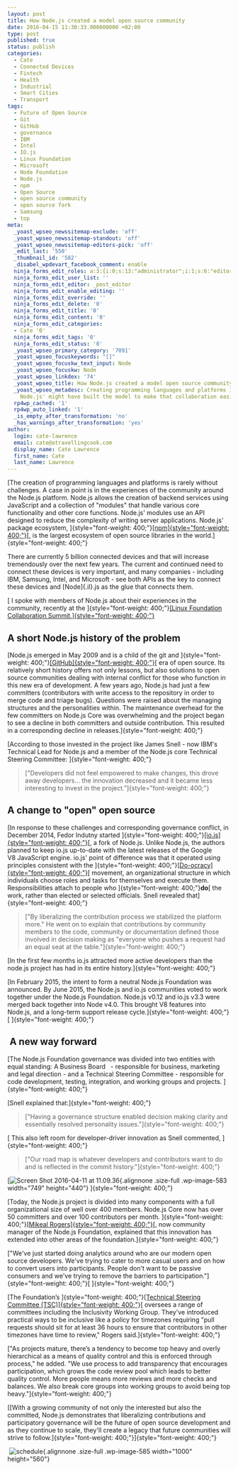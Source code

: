 ```yaml
---
layout: post
title: How Node.js created a model open source community
date: 2016-04-15 11:30:33.000000000 +02:00
type: post
published: true
status: publish
categories:
  - Cate
  - Connected Devices
  - Fintech
  - Health
  - Industrial
  - Smart Cities
  - Transport
tags:
  - Future of Open Source
  - Git
  - GitHub
  - governance
  - IBM
  - Intel
  - IO.js
  - Linux Foundation
  - Microsoft
  - Node Foundation
  - Node.js
  - npm
  - Open Source
  - open source community
  - open source fork
  - Samsung
  - top
meta:
  _yoast_wpseo_newssitemap-exclude: 'off'
  _yoast_wpseo_newssitemap-standout: 'off'
  _yoast_wpseo_newssitemap-editors-pick: 'off'
  _edit_last: '550'
  _thumbnail_id: '582'
  _disabel_wpdevart_facebook_comment: enable
  ninja_forms_edit_roles: a:3:{i:0;s:13:"administrator";i:1;s:6:"editor";i:2;s:6:"author";}
  ninja_forms_edit_user_list: ''
  ninja_forms_edit_editor: _post_editor
  ninja_forms_edit_enable_editing: ''
  ninja_forms_edit_override: ''
  ninja_forms_edit_delete: '0'
  ninja_forms_edit_title: '0'
  ninja_forms_edit_content: '0'
  ninja_forms_edit_categories:
  - Cate '0'
  ninja_forms_edit_tags: '0'
  ninja_forms_edit_status: '0'
  _yoast_wpseo_primary_category: '7091'
  _yoast_wpseo_focuskeywords: "[]"
  _yoast_wpseo_focuskw_text_input: Node
  _yoast_wpseo_focuskw: Node
  _yoast_wpseo_linkdex: '74'
  _yoast_wpseo_title: How Node.js created a model open source community
  _yoast_wpseo_metadesc: Creating programming languages and platforms is challenging.
    Node.js' might have built the model to make that collaboration easier.
  rp4wp_cached: '1'
  rp4wp_auto_linked: '1'
  _is_empty_after_transformation: 'no'
  _has_warnings_after_transformation: 'yes'
author:
  login: cate-lawrence
  email: cate@atravellingcook.com
  display_name: Cate Lawrence
  first_name: Cate
  last_name: Lawrence
---
```

<div>

[The creation of programming languages and platforms is rarely without
challenges. A case in point is in the experiences of the community
around the Node.js platform. Node.js allows the creation of backend
services using JavaScript and a collection of "modules" that handle
various core functionality and other core functions. Node.js' modules
use an API designed to reduce the complexity of writing server
applications. Node.js' package
ecosystem, ]{style="font-weight: 400;"}[[npm]{style="font-weight: 400;"}](https://www.npmjs.com/)[,
is the largest ecosystem of open source libraries in the
world.]{style="font-weight: 400;"}

</div>

There are currently 5 billion connected devices and that will increase
tremendously over the next few years. The current and continued need to
connect these devices is very important, and many companies - including
IBM, Samsung, Intel, and Microsoft - see both APIs as the key to connect
these devices and [Node]{.il}.js as the glue that connects them.

<div>

[ I spoke with members of Node.js about their experiences in the
community, recently at the ]{style="font-weight: 400;"}[[Linux
Foundation Collaboration
Summit.]{style="font-weight: 400;"}](http://events.linuxfoundation.org/events/collaboration-summit)

A short Node.js history of the problem
--------------------------------------

[Node.js emerged in May 2009 and is a child of the git
and ]{style="font-weight: 400;"}[[GitHub]{style="font-weight: 400;"}](https://github.com/)[ era
of open source. Its relatively short history offers not only lessons,
but also solutions to open source communities dealing with internal
conflict for those who function in this new era of development. A few
years ago, Node.js had just a few committers (contributors with write
access to the repository in order to merge code and triage bugs).
Questions were raised about the managing structures and the
personalities within. The maintenance overhead for the few committers on
Node.js Core was overwhelming and the project began to see a decline in
both committers and outside contribution. This resulted in a
corresponding decline in releases.]{style="font-weight: 400;"}

[According to those invested in the project like James Snell - now IBM's
Technical Lead for Node.js and a member of the Node.js core Technical
Steering Committee: ]{style="font-weight: 400;"}

> ["Developers did not feel empowered to make changes, this drove away
> developers... the innovation decreased and it became less interesting
> to invest in the project.”]{style="font-weight: 400;"}

A change to "open" open source
------------------------------

[In response to these challenges and corresponding governance conflict,
in December 2014, Fedor Indutny
started ]{style="font-weight: 400;"}[[io.js]{style="font-weight: 400;"}](https://iojs.org/en/)[,
a fork of Node.js. Unlike Node.js, the authors planned to keep io.js
up-to-date with the latest releases of the Google V8 JavaScript engine.
io.js' point of difference was that it operated using principles
consistent with
the ]{style="font-weight: 400;"}[[Do-ocracy]{style="font-weight: 400;"}](https://communitywiki.org/DoOcracy)[ movement, an
organizational structure in which individuals choose roles and tasks for
themselves and execute them. Responsibilities attach to people
who ]{style="font-weight: 400;"}**do**[ the work, rather than elected or
selected officials. Snell revealed that]{style="font-weight: 400;"}

> ["By liberalizing the contribution process we stabilized the platform
> more." He went on to explain that contributions by community members
> to the code, community or documentation defined those involved in
> decision making as "everyone who pushes a request had an equal seat at
> the table."]{style="font-weight: 400;"}

[In the first few months io.js attracted more active developers than the
node.js project has had in its entire
history.]{style="font-weight: 400;"}

[In February 2015, the intent to form a neutral Node.js Foundation was
announced. By June 2015, the Node.js and io.js communities voted to work
together under the Node.js Foundation. Node.js v0.12 and io.js v3.3 were
merged back together into Node v4.0. This brought V8 features into
Node.js, and a long-term support release
cycle.]{style="font-weight: 400;"}[ ]{style="font-weight: 400;"}

 A new way forward
------------------

[The Node.js Foundation governance was divided into two entities with
equal standing: A Business Board   - responsible for business, marketing
and legal direction - and a Technical Steering Committee - responsible
for code development, testing, integration, and working groups and
projects. ]{style="font-weight: 400;"}

[Snell explained that:]{style="font-weight: 400;"}

> ["Having a governance structure enabled decision making clarity and
> essentially resolved personality issues."]{style="font-weight: 400;"}

[ This also left room for developer-driver innovation as Snell
commented, ]{style="font-weight: 400;"}

> ["Our road map is whatever developers and contributors want to do and
> is reflected in the commit history."]{style="font-weight: 400;"}

[![Screen Shot 2016-04-11 at
11.09.36](rw-import/Screen-Shot-2016-04-11-at-11.09.36.jpg){.alignnone
.size-full .wp-image-583 width="749"
height="440"} ]{style="font-weight: 400;"}

[Today, the Node.js project is divided into many components with a full
organizational size of well over 400 members. Node.js Core now has over
50 committers and over 100 contributors per
month. ]{style="font-weight: 400;"}[[Mikeal
Rogers]{style="font-weight: 400;"}](http://mikealrogers.com/)[, now
community manager of the Node.js Foundation, explained that this
innovation has extended into other areas of the
foundation.]{style="font-weight: 400;"}

["We've just started doing analytics around who are our modern open
source developers. We've trying to cater to more casual users and on how
to convert users into participants. People don't want to be passive
consumers and we've trying to remove the barriers to
participation."]{style="font-weight: 400;"}[ ]{style="font-weight: 400;"}

[The Foundation’s ]{style="font-weight: 400;"}[[Technical Steering
Committee
(TSC)]{style="font-weight: 400;"}](https://nodejs.org/en/foundation/tsc/)[ oversees
a range of committees including the Inclusivity Working Group. They've
introduced practical ways to be inclusive like a policy for timezones
requiring "pull requests should sit for at least 36 hours to ensure that
contributors in other timezones have time to review," Rogers
said.]{style="font-weight: 400;"}

["As projects mature, there’s a tendency to become top heavy and overly
hierarchical as a means of quality control and this is enforced through
process," he added. "We use process to add transparency that encourages
participation, which grows the code review pool which leads to better
quality control. More people means more reviews and more checks and
balances. We also break core groups into working groups to avoid being
top heavy."]{style="font-weight: 400;"}

[[With a growing community of not only the interested but also the
committed, Node.js demonstrates that liberalizing contributions and
participatory governance will be the future of open source development
and as they continue to scale, they'll create a legacy that future
communities will strive to
follow.]{style="font-weight: 400;"}]{style="font-weight: 400;"}

</div>

<div>

</div>

<div>

<div>

 ![schedule](rw-import/schedule.png){.alignnone
.size-full .wp-image-585 width="1000" height="560"}

</div>

</div>

